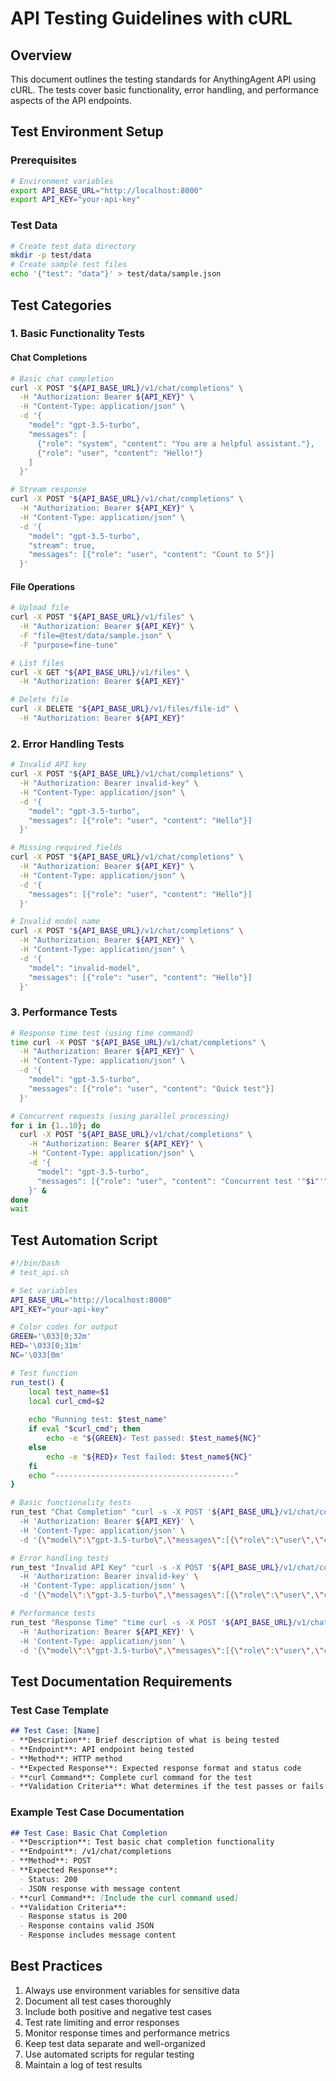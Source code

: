 # API Testing Guidelines with cURL

## Overview
This document outlines the testing standards for AnythingAgent API using cURL. The tests cover basic functionality, error handling, and performance aspects of the API endpoints.

## Test Environment Setup

### Prerequisites
```bash
# Environment variables
export API_BASE_URL="http://localhost:8000"
export API_KEY="your-api-key"
```

### Test Data
```bash
# Create test data directory
mkdir -p test/data
# Create sample test files
echo '{"test": "data"}' > test/data/sample.json
```

## Test Categories

### 1. Basic Functionality Tests

#### Chat Completions
```bash
# Basic chat completion
curl -X POST "${API_BASE_URL}/v1/chat/completions" \
  -H "Authorization: Bearer ${API_KEY}" \
  -H "Content-Type: application/json" \
  -d '{
    "model": "gpt-3.5-turbo",
    "messages": [
      {"role": "system", "content": "You are a helpful assistant."},
      {"role": "user", "content": "Hello!"}
    ]
  }'

# Stream response
curl -X POST "${API_BASE_URL}/v1/chat/completions" \
  -H "Authorization: Bearer ${API_KEY}" \
  -H "Content-Type: application/json" \
  -d '{
    "model": "gpt-3.5-turbo",
    "stream": true,
    "messages": [{"role": "user", "content": "Count to 5"}]
  }'
```

#### File Operations
```bash
# Upload file
curl -X POST "${API_BASE_URL}/v1/files" \
  -H "Authorization: Bearer ${API_KEY}" \
  -F "file=@test/data/sample.json" \
  -F "purpose=fine-tune"

# List files
curl -X GET "${API_BASE_URL}/v1/files" \
  -H "Authorization: Bearer ${API_KEY}"

# Delete file
curl -X DELETE "${API_BASE_URL}/v1/files/file-id" \
  -H "Authorization: Bearer ${API_KEY}"
```

### 2. Error Handling Tests

```bash
# Invalid API key
curl -X POST "${API_BASE_URL}/v1/chat/completions" \
  -H "Authorization: Bearer invalid-key" \
  -H "Content-Type: application/json" \
  -d '{
    "model": "gpt-3.5-turbo",
    "messages": [{"role": "user", "content": "Hello"}]
  }'

# Missing required fields
curl -X POST "${API_BASE_URL}/v1/chat/completions" \
  -H "Authorization: Bearer ${API_KEY}" \
  -H "Content-Type: application/json" \
  -d '{
    "messages": [{"role": "user", "content": "Hello"}]
  }'

# Invalid model name
curl -X POST "${API_BASE_URL}/v1/chat/completions" \
  -H "Authorization: Bearer ${API_KEY}" \
  -H "Content-Type: application/json" \
  -d '{
    "model": "invalid-model",
    "messages": [{"role": "user", "content": "Hello"}]
  }'
```

### 3. Performance Tests

```bash
# Response time test (using time command)
time curl -X POST "${API_BASE_URL}/v1/chat/completions" \
  -H "Authorization: Bearer ${API_KEY}" \
  -H "Content-Type: application/json" \
  -d '{
    "model": "gpt-3.5-turbo",
    "messages": [{"role": "user", "content": "Quick test"}]
  }'

# Concurrent requests (using parallel processing)
for i in {1..10}; do
  curl -X POST "${API_BASE_URL}/v1/chat/completions" \
    -H "Authorization: Bearer ${API_KEY}" \
    -H "Content-Type: application/json" \
    -d '{
      "model": "gpt-3.5-turbo",
      "messages": [{"role": "user", "content": "Concurrent test '"$i"'"}]
    }' &
done
wait
```

## Test Automation Script

```bash
#!/bin/bash
# test_api.sh

# Set variables
API_BASE_URL="http://localhost:8000"
API_KEY="your-api-key"

# Color codes for output
GREEN='\033[0;32m'
RED='\033[0;31m'
NC='\033[0m'

# Test function
run_test() {
    local test_name=$1
    local curl_cmd=$2
    
    echo "Running test: $test_name"
    if eval "$curl_cmd"; then
        echo -e "${GREEN}✓ Test passed: $test_name${NC}"
    else
        echo -e "${RED}✗ Test failed: $test_name${NC}"
    fi
    echo "----------------------------------------"
}

# Basic functionality tests
run_test "Chat Completion" "curl -s -X POST '${API_BASE_URL}/v1/chat/completions' \
  -H 'Authorization: Bearer ${API_KEY}' \
  -H 'Content-Type: application/json' \
  -d '{\"model\":\"gpt-3.5-turbo\",\"messages\":[{\"role\":\"user\",\"content\":\"Hello\"}]}'"

# Error handling tests
run_test "Invalid API Key" "curl -s -X POST '${API_BASE_URL}/v1/chat/completions' \
  -H 'Authorization: Bearer invalid-key' \
  -H 'Content-Type: application/json' \
  -d '{\"model\":\"gpt-3.5-turbo\",\"messages\":[{\"role\":\"user\",\"content\":\"Hello\"}]}'"

# Performance tests
run_test "Response Time" "time curl -s -X POST '${API_BASE_URL}/v1/chat/completions' \
  -H 'Authorization: Bearer ${API_KEY}' \
  -H 'Content-Type: application/json' \
  -d '{\"model\":\"gpt-3.5-turbo\",\"messages\":[{\"role\":\"user\",\"content\":\"Quick test\"}]}'"
```

## Test Documentation Requirements

### Test Case Template
```markdown
## Test Case: [Name]
- **Description**: Brief description of what is being tested
- **Endpoint**: API endpoint being tested
- **Method**: HTTP method
- **Expected Response**: Expected response format and status code
- **curl Command**: Complete curl command for the test
- **Validation Criteria**: What determines if the test passes or fails
```

### Example Test Case Documentation
```markdown
## Test Case: Basic Chat Completion
- **Description**: Test basic chat completion functionality
- **Endpoint**: /v1/chat/completions
- **Method**: POST
- **Expected Response**: 
  - Status: 200
  - JSON response with message content
- **curl Command**: [Include the curl command used]
- **Validation Criteria**:
  - Response status is 200
  - Response contains valid JSON
  - Response includes message content
```

## Best Practices
1. Always use environment variables for sensitive data
2. Document all test cases thoroughly
3. Include both positive and negative test cases
4. Test rate limiting and error responses
5. Monitor response times and performance metrics
6. Keep test data separate and well-organized
7. Use automated scripts for regular testing
8. Maintain a log of test results 